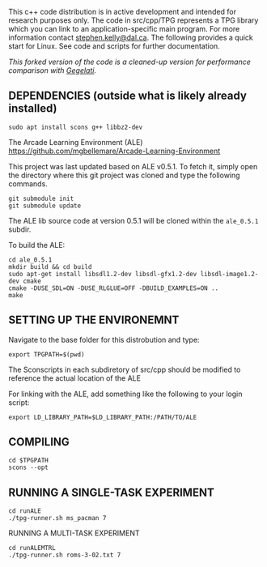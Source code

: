 This c++ code distribution is in active development and intended for research purposes only. The code in src/cpp/TPG represents a TPG library which you can link to an application-specific main program. For more information contact stephen.kelly@dal.ca. The following provides a quick start for Linux. See code and scripts for further documentation. 

_This forked version of the code is a cleaned-up version for performance comparison with [Gegelati](https://github.com/gegelati/gegelati)._

## DEPENDENCIES (outside what is likely already installed)

```
sudo apt install scons g++ libbz2-dev
```

The Arcade Learning Environment (ALE) https://github.com/mgbellemare/Arcade-Learning-Environment

This project was last updated based on ALE v0.5.1. To fetch it, simply open the directory where this git project was cloned and type the following commands.

```
git submodule init
git submodule update
```

The ALE lib source code at version 0.5.1 will be cloned within the `ale_0.5.1` subdir.

To build the ALE:
```
cd ale_0.5.1
mkdir build && cd build
sudo apt-get install libsdl1.2-dev libsdl-gfx1.2-dev libsdl-image1.2-dev cmake
cmake -DUSE_SDL=ON -DUSE_RLGLUE=OFF -DBUILD_EXAMPLES=ON ..
make 
```

## SETTING UP THE ENVIRONEMNT

Navigate to the base folder for this distrobution and type:

    export TPGPATH=$(pwd)

The Sconscripts in each subdiretory of src/cpp should be modified to reference the actual location of the ALE

For linking with the ALE, add something like the following to your login script:

    export LD_LIBRARY_PATH=$LD_LIBRARY_PATH:/PATH/TO/ALE

## COMPILING

    cd $TPGPATH
    scons --opt

## RUNNING A SINGLE-TASK EXPERIMENT

    cd runALE
    ./tpg-runner.sh ms_pacman 7


RUNNING A MULTI-TASK EXPERIMENT

    cd runALEMTRL
    ./tpg-runner.sh roms-3-02.txt 7
